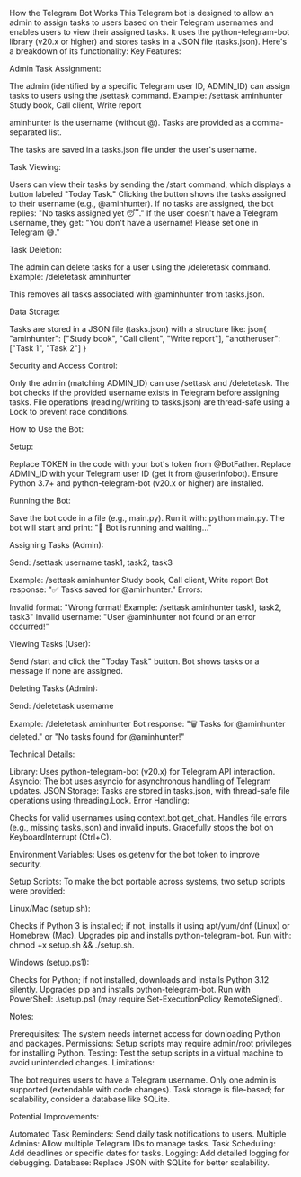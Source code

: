 How the Telegram Bot Works
This Telegram bot is designed to allow an admin to assign tasks to users based on their Telegram usernames and enables users to view their assigned tasks. It uses the python-telegram-bot library (v20.x or higher) and stores tasks in a JSON file (tasks.json). Here's a breakdown of its functionality:
Key Features:

Admin Task Assignment:

The admin (identified by a specific Telegram user ID, ADMIN_ID) can assign tasks to users using the /settask command.
Example: /settask aminhunter Study book, Call client, Write report

aminhunter is the username (without @).
Tasks are provided as a comma-separated list.


The tasks are saved in a tasks.json file under the user's username.


Task Viewing:

Users can view their tasks by sending the /start command, which displays a button labeled "Today Task."
Clicking the button shows the tasks assigned to their username (e.g., @aminhunter).
If no tasks are assigned, the bot replies: "No tasks assigned yet 😴."
If the user doesn't have a Telegram username, they get: "You don't have a username! Please set one in Telegram 😅."


Task Deletion:

The admin can delete tasks for a user using the /deletetask command.
Example: /deletetask aminhunter

This removes all tasks associated with @aminhunter from tasks.json.




Data Storage:

Tasks are stored in a JSON file (tasks.json) with a structure like:
json{
  "aminhunter": ["Study book", "Call client", "Write report"],
  "anotheruser": ["Task 1", "Task 2"]
}



Security and Access Control:

Only the admin (matching ADMIN_ID) can use /settask and /deletetask.
The bot checks if the provided username exists in Telegram before assigning tasks.
File operations (reading/writing to tasks.json) are thread-safe using a Lock to prevent race conditions.



How to Use the Bot:

Setup:

Replace TOKEN in the code with your bot's token from @BotFather.
Replace ADMIN_ID with your Telegram user ID (get it from @userinfobot).
Ensure Python 3.7+ and python-telegram-bot (v20.x or higher) are installed.


Running the Bot:

Save the bot code in a file (e.g., main.py).
Run it with: python main.py.
The bot will start and print: "🤖 Bot is running and waiting..."


Assigning Tasks (Admin):

Send: /settask username task1, task2, task3

Example: /settask aminhunter Study book, Call client, Write report
Bot response: "✅ Tasks saved for @aminhunter."
Errors:

Invalid format: "Wrong format! Example: /settask aminhunter task1, task2, task3"
Invalid username: "User @aminhunter not found or an error occurred!"






Viewing Tasks (User):

Send /start and click the "Today Task" button.
Bot shows tasks or a message if none are assigned.


Deleting Tasks (Admin):

Send: /deletetask username

Example: /deletetask aminhunter
Bot response: "🗑 Tasks for @aminhunter deleted." or "No tasks found for @aminhunter!"





Technical Details:

Library: Uses python-telegram-bot (v20.x) for Telegram API interaction.
Asyncio: The bot uses asyncio for asynchronous handling of Telegram updates.
JSON Storage: Tasks are stored in tasks.json, with thread-safe file operations using threading.Lock.
Error Handling:

Checks for valid usernames using context.bot.get_chat.
Handles file errors (e.g., missing tasks.json) and invalid inputs.
Gracefully stops the bot on KeyboardInterrupt (Ctrl+C).


Environment Variables: Uses os.getenv for the bot token to improve security.

Setup Scripts:
To make the bot portable across systems, two setup scripts were provided:

Linux/Mac (setup.sh):

Checks if Python 3 is installed; if not, installs it using apt/yum/dnf (Linux) or Homebrew (Mac).
Upgrades pip and installs python-telegram-bot.
Run with: chmod +x setup.sh && ./setup.sh.


Windows (setup.ps1):

Checks for Python; if not installed, downloads and installs Python 3.12 silently.
Upgrades pip and installs python-telegram-bot.
Run with PowerShell: .\setup.ps1 (may require Set-ExecutionPolicy RemoteSigned).



Notes:

Prerequisites: The system needs internet access for downloading Python and packages.
Permissions: Setup scripts may require admin/root privileges for installing Python.
Testing: Test the setup scripts in a virtual machine to avoid unintended changes.
Limitations:

The bot requires users to have a Telegram username.
Only one admin is supported (extendable with code changes).
Task storage is file-based; for scalability, consider a database like SQLite.



Potential Improvements:

Automated Task Reminders: Send daily task notifications to users.
Multiple Admins: Allow multiple Telegram IDs to manage tasks.
Task Scheduling: Add deadlines or specific dates for tasks.
Logging: Add detailed logging for debugging.
Database: Replace JSON with SQLite for better scalability.
